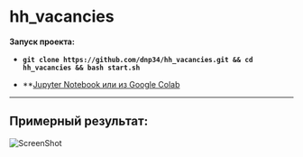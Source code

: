 # hh_vacancies

**Запуск проекта:**

- **`git clone https://github.com/dnp34/hh_vacancies.git && cd hh_vacancies && bash start.sh`**

- **[Jupyter Notebook или из Google Colab](https://raw.githubusercontent.com/dnp34/hh_vacancies/main/README.md)
---

## Примерный результат:

![ScreenShot](https://raw.githubusercontent.com/dnp34/hh_vacancies/main/result.jpg)
